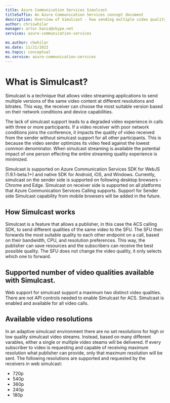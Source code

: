```yaml
---
title: Azure Communication Services Simulcast
titleSuffix: An Azure Communication Services concept document
description: Overview of Simulcast - how sending multiple video quality rendentations helps overall call quality
author: chriswhilar
manager: artur.kania@skype.net
services: azure-communication-services

ms.author: chwhilar
ms.date: 11/21/2022
ms.topic: conceptual
ms.service: azure-communication-services
---
```

# What is Simulcast?
Simulcast is a technique that allows video streaming applications to send multiple versions of the same video content at different resolutions and bitrates. This way, the receiver can choose the most suitable version based on their network conditions and device capabilities. 

The lack of simulcast support leads to a degraded video experience in calls with three or more participants. If a video receiver with poor network conditions joins the conference, it impacts the quality of video received from the sender without simulcast support for all other participants. This is because the video sender optimizes its video feed against the lowest common denominator. When simulcast streaming is available the potential impact of one person effecting the entire streaming quality experience is minimized.

Simulcast is supported on Azure Communication Services SDK for WebJS (1.9.1-beta.1+) and native SDK for Android, iOS, and Windows. Currently, simulcast on the sender side is supported on following desktop browsers - Chrome and Edge. Simulcast on receiver side is supported on all platforms that Azure Communication Services Calling supports. Support for Sender side Simulcast capability from mobile browsers will be added in the future.

## How Simulcast works
Simulcast is a feature that allows a publisher, in this case the ACS calling SDK, to send different qualities of the same video to the SFU. The SFU then forwards the most suitable quality to each other endpoint on a call, based on their bandwidth, CPU, and resolution preferences. This way, the publisher can save resources and the subscribers can receive the best possible quality. The SFU does not change the video quality, it only selects which one to forward.

## Supported number of video qualities available with Simulcast.
Web support for simulcast support a maximum two distinct video qualities. There are not API controls needed to enable Simulcast for ACS. Simulcast is enabled and available for all video calls.

## Available video resolutions
In an adaptive simulcast environment there are no set resolutions for high or low quality simulcast video streams. Instead, based on many different varables, either a single or multiple video steams will be delivered. If every subscriber to video is requesting and capable of receiving maximum resolution what publisher can provide, only that maximum resolution will be sent. The following resolutions are supported and requested by the receivers in web simulcast:
- 720p
- 540p
- 360p
- 240p
- 180p
